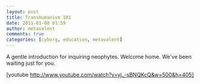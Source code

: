 ```yaml
---
layout: post
title: Transhumanism 101
date: 2011-01-08 01:59
author: metavalent
comments: true
categories: [cyborg, education, metavalent]
---
```

A gentle introduction for inquiring neophytes. Welcome home. We've been waiting just for you.

[youtube http://www.youtube.com/watch?v=yj_-sBNQKcQ&w=500&h=405]
